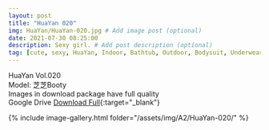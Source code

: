 ```yaml
---
layout: post
title: "HuaYan 020"
img: HuaYan/HuaYan-020.jpg # Add image post (optional)
date: 2021-07-30 08:25:00
description: Sexy girl. # Add post description (optional)
tag: [cute, sexy, HuaYan, Indoor, Bathtub, Outdoor, Bodysuit, Underwear, Cosplay, Big Tits, Tattoo]
---
```

HuaYan Vol.020  
Model: 芝芝Booty  
Images in download package have full quality                    
Google Drive [Download Full](http://gestyy.com/eoAHfR){:target="_blank"}

{% include image-gallery.html folder="/assets/img/A2/HuaYan-020/" %}
